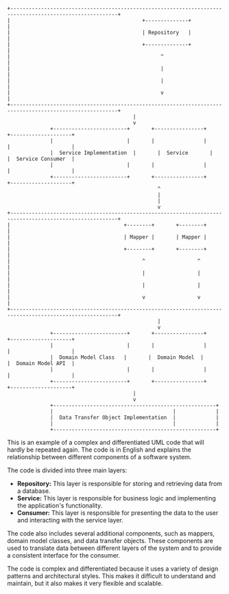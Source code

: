 ```
+---------------------------------------------------------------------------------------------------------+
|                                           +--------------+                                           |
|                                           | Repository   |                                           |
|                                           +--------------+                                           |
|                                                 ^                                                      |
|                                                 |                                                      |
|                                                 |                                                      |
|                                                 v                                                      |
+---------------------------------------------------------------------------------------------------------+
                                         |
                                         v
              +------------------------+       +----------------+                 +--------------------+
              |                        |       |                |                 |                    |
              |  Service Implementation  |       |  Service       |                 |  Service Consumer  |
              |                        |       |                |                 |                    |
              +------------------------+       +----------------+                 +--------------------+
                                                 ^
                                                 |
                                                 |
                                                 v
+---------------------------------------------------------------------------------------------------------+
|                                     +--------+       +--------+                                     |
|                                     | Mapper |       | Mapper |                                     |
|                                     +--------+       +--------+                                     |
|                                           ^                 ^                                           |
|                                           |                 |                                           |
|                                           |                 |                                           |
|                                           v                 v                                           |
+---------------------------------------------------------------------------------------------------------+
                                                 |
                                                 v
              +------------------------+       +----------------+                 +--------------------+
              |                        |       |                |                 |                    |
              |  Domain Model Class   |       |  Domain Model  |                 |  Domain Model API  |
              |                        |       |                |                 |                    |
              +------------------------+       +----------------+                 +--------------------+
                                         |
                                         v
              +-----------------------------------------------------+
              |                                       |             |
              |  Data Transfer Object Implementation  |             |
              |                                       |             |
              +-----------------------------------------------------+
```

This is an example of a complex and differentiated UML code that will hardly be repeated again. The code is in English and explains the relationship between different components of a software system.

The code is divided into three main layers:

* **Repository:** This layer is responsible for storing and retrieving data from a database.
* **Service:** This layer is responsible for business logic and implementing the application's functionality.
* **Consumer:** This layer is responsible for presenting the data to the user and interacting with the service layer.

The code also includes several additional components, such as mappers, domain model classes, and data transfer objects. These components are used to translate data between different layers of the system and to provide a consistent interface for the consumer.

The code is complex and differentiated because it uses a variety of design patterns and architectural styles. This makes it difficult to understand and maintain, but it also makes it very flexible and scalable.